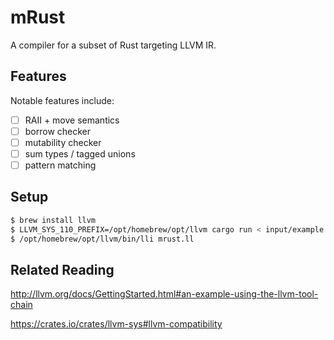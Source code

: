 # mRust

A compiler for a subset of Rust targeting LLVM IR.

## Features

Notable features include:

- [ ] RAII + move semantics
- [ ] borrow checker
- [ ] mutability checker
- [ ] sum types / tagged unions
- [ ] pattern matching

## Setup

```sh
$ brew install llvm
$ LLVM_SYS_110_PREFIX=/opt/homebrew/opt/llvm cargo run < input/example.rs
$ /opt/homebrew/opt/llvm/bin/lli mrust.ll
```

## Related Reading

<http://llvm.org/docs/GettingStarted.html#an-example-using-the-llvm-tool-chain>

<https://crates.io/crates/llvm-sys#llvm-compatibility>

